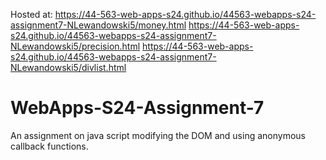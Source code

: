 Hosted at: https://44-563-web-apps-s24.github.io/44563-webapps-s24-assignment7-NLewandowski5/money.html
           https://44-563-web-apps-s24.github.io/44563-webapps-s24-assignment7-NLewandowski5/precision.html
           https://44-563-web-apps-s24.github.io/44563-webapps-s24-assignment7-NLewandowski5/divlist.html
           
# WebApps-S24-Assignment-7
An assignment on java script modifying the DOM and using anonymous callback functions.
